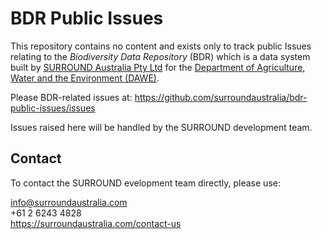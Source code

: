 # BDR Public Issues

This repository contains no content and exists only to track public Issues relating to the _Biodiversity Data Repository_ (BDR) which is a data system built by [SURROUND Australia Pty Ltd](https://surroundaustralia.com/) for the [Department of Agriculture, Water and the Environment (DAWE)](https://www.awe.gov.au/).

Please BDR-related issues at: https://github.com/surroundaustralia/bdr-public-issues/issues

Issues raised here will be handled by the SURROUND development team.

## Contact

To contact the SURROUND evelopment team directly, please use:

<info@surroundaustralia.com>  
+61 2 6243 4828  
<https://surroundaustralia.com/contact-us>  
